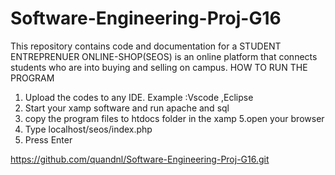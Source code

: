 # Software-Engineering-Proj-G16
This repository contains code and documentation for a STUDENT ENTREPRENUER ONLINE-SHOP(SEOS) is an online platform that  connects students who are into buying and selling on campus.
HOW TO RUN THE PROGRAM
1. Upload the codes to any IDE.
Example :Vscode ,Eclipse 
2. Start your xamp software 
and run apache and sql
4. copy the program files to htdocs folder in the xamp 
5.open your browser
7. Type localhost/seos/index.php
8. Press Enter


https://github.com/quandnl/Software-Engineering-Proj-G16.git
